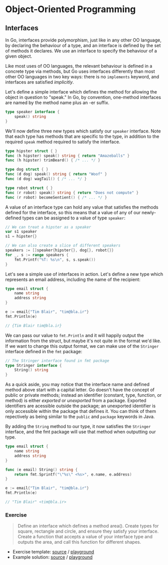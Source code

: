 # Object-Oriented Programming

## Interfaces

In Go, interfaces provide polymorphism, just like in any other OO language, by
declaring the behaviour of a type, and an interface is defined by the set of
methods it declares.  We use an interface to specify the behaviour of a given
object.

Like most uses of OO languages, the relevant behaviour is defined in a concrete
type via methods, but Go uses interfaces differently than most other OO
languages in two key ways: there is no `implements` keyword, and interfaces are
satisfied _implicitly_.

Let's define a simple interface which defines the method for allowing the
object in question to "speak." In Go, by convention, one-method interfaces are
named by the method name plus an -er suffix.

```go
type speaker interface {
	speak() string
}
```

We'll now define three new types which satisfy our `speaker` interface.  Note
that each type has methods that are specific to the type, in addition to the
required `speak` method required to satisfy the interface.

```go
type hipster struct { }
func (h hipster) speak() string { return "Amazeballs" }
func (h hipster) trimBeard() { /* ... */ }

type dog struct { }
func (d dog) speak() string { return "Woof" }
func (d dog) wagTail() { /* ... */ }

type robot struct { }
func (r robot) speak() string { return "Does not compute" }
func (r robot) becomeSentient() { /* ... */ }
```

A value of an interface type can hold any value that satisfies the methods
defined for the interface, so this means that a value of any of our
newly-defined types can be assigned to a value of type `speaker`:

```go
// We can treat a hipster as a speaker
var s1 speaker
s1 = hipster{}

// We can also create a slice of different speakers
speakers := []speaker{hipster{}, dog{}, robot{}}
for _, s := range speakers {
	fmt.Printf("%T: %s\n", s, s.speak())
}
```

Let's see a simple use of interfaces in action.  Let's define a new type which
represents an email address, including the name of the recipient:

```go
type email struct {
	name string
	address string
}

e := email{"Tim Blair", "tim@bla.ir"}
fmt.Println(e)

// {Tim Blair tim@bla.ir}
```

We can pass our value to `fmt.Println` and it will happily output the
information from the struct, but maybe it's not quite in the format we'd like.
If we want to change this output format, we can make use of the `Stringer`
interface defined in the `fmt` package:

```go
// The Stringer interface found in fmt package
type Stringer interface {
	String() string
}
```

As a quick aside, you may notice that the interface name and defined method
above start with a capital letter.  Go doesn't have the concept of public or
private methods; instead an identifier (constant, type, function, or method) is
either _exported_ or _unexported_ from a package.  Exported identifiers are
acessible outside the package; an unexported identifier is only accessible
within the package that defines it.  You can think of them repectively as being
similar to the `public` and `package` keywords in Java.

By adding the `String` method to our type, it now satisfies the `Stringer`
interface, and the fmt package will use that method when outputting our type.

```go
type email struct {
	name string
	address string
}

func (e email) String() string {
	return fmt.Sprintf("\"%s\" <%s>", e.name, e.address)
}

e := email{"Tim Blair", "tim@bla.ir"}
fmt.Println(e)

// "Tim Blair" <tim@bla.ir>
```

### Exercise

> Define an interface which defines a method area().  Create types for square,
> rectangle and circle, and ensure they satisfy your interface.  Create a
> function that accepts a value of your interface type and outputs the area,
> and call this function for different shapes.

* Exercise template: [source][ts] / [playground][tp]
* Example solution: [source][ss] / [playground][sp]

[ts]: exercises/interfaces/template/interfaces.go
[tp]: http://play.golang.org/p/rL5tT2VTJH
[ss]: exercises/interfaces/solution/interfaces.go
[sp]: http://play.golang.org/p/bwXmMNW2ed
